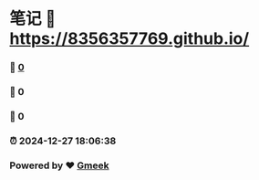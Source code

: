 # 笔记 :link: https://8356357769.github.io/ 
### :page_facing_up: [0](https://8356357769.github.io//tag.html) 
### :speech_balloon: 0 
### :hibiscus: 0 
### :alarm_clock: 2024-12-27 18:06:38 
### Powered by :heart: [Gmeek](https://github.com/Meekdai/Gmeek)
